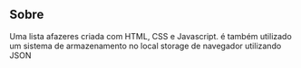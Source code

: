 ## Sobre

Uma lista afazeres criada com HTML, CSS e Javascript. é também utilizado um sistema de armazenamento no local storage de navegador utilizando JSON
